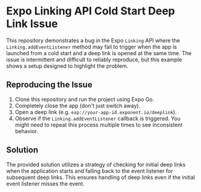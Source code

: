 # Expo Linking API Cold Start Deep Link Issue

This repository demonstrates a bug in the Expo `Linking` API where the `Linking.addEventListener` method may fail to trigger when the app is launched from a cold start and a deep link is opened at the same time.  The issue is intermittent and difficult to reliably reproduce, but this example shows a setup designed to highlight the problem.

## Reproducing the Issue

1. Clone this repository and run the project using Expo Go.
2. Completely close the app (don't just switch away).
3. Open a deep link (e.g. `exp://your-app-id.exponent.io/deeplink`).
4. Observe if the `Linking.addEventListener` callback is triggered.  You might need to repeat this process multiple times to see inconsistent behavior. 

## Solution

The provided solution utilizes a strategy of checking for initial deep links when the application starts and falling back to the event listener for subsequent deep links. This ensures handling of deep links even if the initial event listener misses the event.